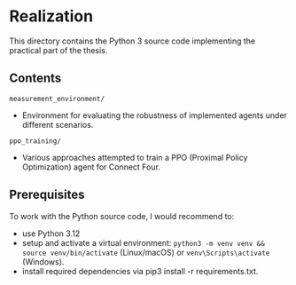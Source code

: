 # Realization

This directory contains the Python 3 source code implementing the practical part of the thesis.

## Contents

`measurement_environment/`
- Environment for evaluating the robustness of implemented agents under different scenarios.

`ppo_training/`
- Various approaches attempted to train a PPO (Proximal Policy Optimization) agent for Connect Four.

## Prerequisites

To work with the Python source code, I would recommend to:
- use Python 3.12
- setup and activate a virtual environment: `python3 -m venv venv && source venv/bin/activate` (Linux/macOS) or `venv\Scripts\activate` (Windows).
- install required dependencies via pip3 install -r requirements.txt.


